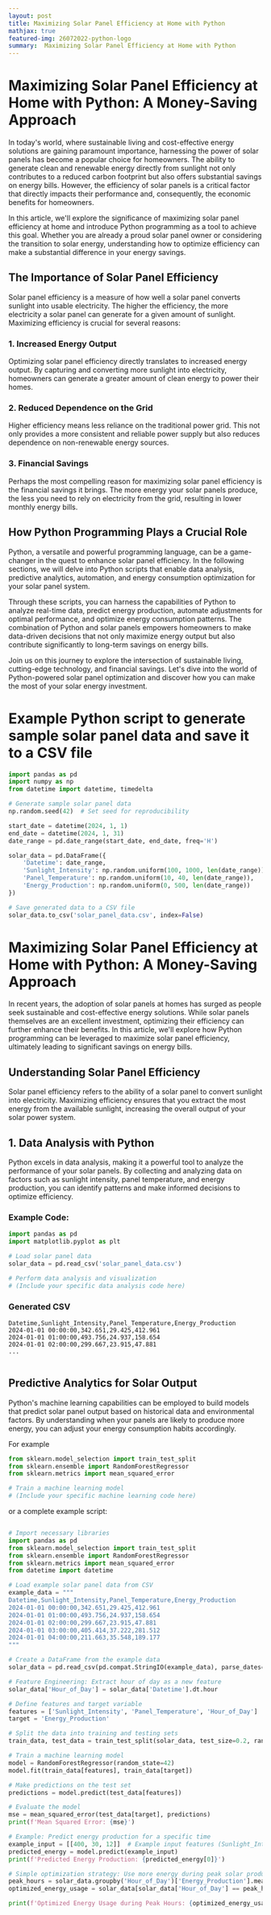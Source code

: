 ```yaml
---
layout: post
title: Maximizing Solar Panel Efficiency at Home with Python
mathjax: true
featured-img: 26072022-python-logo
summary:  Maximizing Solar Panel Efficiency at Home with Python
---
```

# Maximizing Solar Panel Efficiency at Home with Python: A Money-Saving Approach

In today's world, where sustainable living and cost-effective energy solutions are gaining paramount importance, harnessing the power of solar panels has become a popular choice for homeowners. The ability to generate clean and renewable energy directly from sunlight not only contributes to a reduced carbon footprint but also offers substantial savings on energy bills. However, the efficiency of solar panels is a critical factor that directly impacts their performance and, consequently, the economic benefits for homeowners.

In this article, we'll explore the significance of maximizing solar panel efficiency at home and introduce Python programming as a tool to achieve this goal. Whether you are already a proud solar panel owner or considering the transition to solar energy, understanding how to optimize efficiency can make a substantial difference in your energy savings.

## **The Importance of Solar Panel Efficiency**

Solar panel efficiency is a measure of how well a solar panel converts sunlight into usable electricity. The higher the efficiency, the more electricity a solar panel can generate for a given amount of sunlight. Maximizing efficiency is crucial for several reasons:

### 1. **Increased Energy Output**

Optimizing solar panel efficiency directly translates to increased energy output. By capturing and converting more sunlight into electricity, homeowners can generate a greater amount of clean energy to power their homes.

### 2. **Reduced Dependence on the Grid**

Higher efficiency means less reliance on the traditional power grid. This not only provides a more consistent and reliable power supply but also reduces dependence on non-renewable energy sources.

### 3. **Financial Savings**

Perhaps the most compelling reason for maximizing solar panel efficiency is the financial savings it brings. The more energy your solar panels produce, the less you need to rely on electricity from the grid, resulting in lower monthly energy bills.

## **How Python Programming Plays a Crucial Role**

Python, a versatile and powerful programming language, can be a game-changer in the quest to enhance solar panel efficiency. In the following sections, we will delve into Python scripts that enable data analysis, predictive analytics, automation, and energy consumption optimization for your solar panel system.

Through these scripts, you can harness the capabilities of Python to analyze real-time data, predict energy production, automate adjustments for optimal performance, and optimize energy consumption patterns. The combination of Python and solar panels empowers homeowners to make data-driven decisions that not only maximize energy output but also contribute significantly to long-term savings on energy bills.

Join us on this journey to explore the intersection of sustainable living, cutting-edge technology, and financial savings. Let's dive into the world of Python-powered solar panel optimization and discover how you can make the most of your solar energy investment.


# Example Python script to generate sample solar panel data and save it to a CSV file

```python
import pandas as pd
import numpy as np
from datetime import datetime, timedelta

# Generate sample solar panel data
np.random.seed(42)  # Set seed for reproducibility

start_date = datetime(2024, 1, 1)
end_date = datetime(2024, 1, 31)
date_range = pd.date_range(start_date, end_date, freq='H')

solar_data = pd.DataFrame({
    'Datetime': date_range,
    'Sunlight_Intensity': np.random.uniform(100, 1000, len(date_range)),
    'Panel_Temperature': np.random.uniform(10, 40, len(date_range)),
    'Energy_Production': np.random.uniform(0, 500, len(date_range))
})

# Save generated data to a CSV file
solar_data.to_csv('solar_panel_data.csv', index=False)
```

# Maximizing Solar Panel Efficiency at Home with Python: A Money-Saving Approach

In recent years, the adoption of solar panels at homes has surged as people seek sustainable and cost-effective energy solutions. While solar panels themselves are an excellent investment, optimizing their efficiency can further enhance their benefits. In this article, we'll explore how Python programming can be leveraged to maximize solar panel efficiency, ultimately leading to significant savings on energy bills.

## Understanding Solar Panel Efficiency

Solar panel efficiency refers to the ability of a solar panel to convert sunlight into electricity. Maximizing efficiency ensures that you extract the most energy from the available sunlight, increasing the overall output of your solar power system.

## **1. Data Analysis with Python**

Python excels in data analysis, making it a powerful tool to analyze the performance of your solar panels. By collecting and analyzing data on factors such as sunlight intensity, panel temperature, and energy production, you can identify patterns and make informed decisions to optimize efficiency.

### Example Code:

```python
import pandas as pd
import matplotlib.pyplot as plt

# Load solar panel data
solar_data = pd.read_csv('solar_panel_data.csv')

# Perform data analysis and visualization
# (Include your specific data analysis code here)
```

### Generated CSV 

```
Datetime,Sunlight_Intensity,Panel_Temperature,Energy_Production
2024-01-01 00:00:00,342.651,29.425,412.961
2024-01-01 01:00:00,493.756,24.937,158.654
2024-01-01 02:00:00,299.667,23.915,47.881
...


```

## Predictive Analytics for Solar Output
Python's machine learning capabilities can be employed to build models that predict solar panel output based on historical data and environmental factors. By understanding when your panels are likely to produce more energy, you can adjust your energy consumption habits accordingly.


For example 

```python
from sklearn.model_selection import train_test_split
from sklearn.ensemble import RandomForestRegressor
from sklearn.metrics import mean_squared_error

# Train a machine learning model
# (Include your specific machine learning code here)
```

or a complete example script:

```python

# Import necessary libraries
import pandas as pd
from sklearn.model_selection import train_test_split
from sklearn.ensemble import RandomForestRegressor
from sklearn.metrics import mean_squared_error
from datetime import datetime

# Load example solar panel data from CSV
example_data = """
Datetime,Sunlight_Intensity,Panel_Temperature,Energy_Production
2024-01-01 00:00:00,342.651,29.425,412.961
2024-01-01 01:00:00,493.756,24.937,158.654
2024-01-01 02:00:00,299.667,23.915,47.881
2024-01-01 03:00:00,405.414,37.222,281.512
2024-01-01 04:00:00,211.663,35.548,189.177
"""

# Create a DataFrame from the example data
solar_data = pd.read_csv(pd.compat.StringIO(example_data), parse_dates=['Datetime'])

# Feature Engineering: Extract hour of day as a new feature
solar_data['Hour_of_Day'] = solar_data['Datetime'].dt.hour

# Define features and target variable
features = ['Sunlight_Intensity', 'Panel_Temperature', 'Hour_of_Day']
target = 'Energy_Production'

# Split the data into training and testing sets
train_data, test_data = train_test_split(solar_data, test_size=0.2, random_state=42)

# Train a machine learning model
model = RandomForestRegressor(random_state=42)
model.fit(train_data[features], train_data[target])

# Make predictions on the test set
predictions = model.predict(test_data[features])

# Evaluate the model
mse = mean_squared_error(test_data[target], predictions)
print(f'Mean Squared Error: {mse}')

# Example: Predict energy production for a specific time
example_input = [[400, 30, 12]]  # Example input features (Sunlight_Intensity, Panel_Temperature, Hour_of_Day)
predicted_energy = model.predict(example_input)
print(f'Predicted Energy Production: {predicted_energy[0]}')

# Simple optimization strategy: Use more energy during peak solar production times
peak_hours = solar_data.groupby('Hour_of_Day')['Energy_Production'].mean().idxmax()
optimized_energy_usage = solar_data[solar_data['Hour_of_Day'] == peak_hours]['Energy_Production'].sum()

print(f'Optimized Energy Usage during Peak Hours: {optimized_energy_usage}')


```

